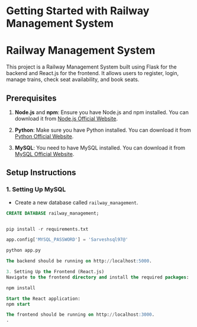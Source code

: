 # Getting Started with Railway Management System


# Railway Management System

This project is a Railway Management System built using Flask for the backend and React.js for the frontend. It allows users to register, login, manage trains, check seat availability, and book seats.

## Prerequisites

1. **Node.js** and **npm**: Ensure you have Node.js and npm installed. You can download it from [Node.js Official Website](https://nodejs.org/).

2. **Python**: Make sure you have Python installed. You can download it from [Python Official Website](https://www.python.org/downloads/).

3. **MySQL**: You need to have MySQL installed. You can download it from [MySQL Official Website](https://dev.mysql.com/downloads/mysql/).

## Setup Instructions

### 1. Setting Up MySQL

- Create a new database called `railway_management`.

```sql
CREATE DATABASE railway_management;


pip install -r requirements.txt

app.config['MYSQL_PASSWORD'] = 'Sarveshsql97@'

python app.py

The backend should be running on http://localhost:5000.

3. Setting Up the Frontend (React.js)
Navigate to the frontend directory and install the required packages:

npm install

Start the React application:
npm start

The frontend should be running on http://localhost:3000.
.


